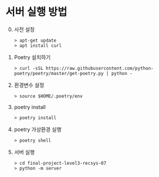 # 서버 실행 방법
0. 사전 설정
    ```shell
    > apt-get update
    > apt install curl
    ```

1. Poetry 설치하기
    ```shell
    > curl -sSL https://raw.githubusercontent.com/python-poetry/poetry/master/get-poetry.py | python -
    ```

2. 환경변수 설정
    ```shell
    > source $HOME/.poetry/env 
    ```

3. poetry install
    ```shell
    > poetry install
    ```
4. poetry 가상환경 실행
    ```shell
    > poetry shell
    ```

5. 서버 실행

    ```shell
    > cd final-project-level3-recsys-07
    > python -m server 
    ```